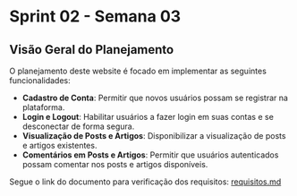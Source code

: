 # Sprint 02 - Semana 03

## Visão Geral do Planejamento

O planejamento deste website é focado em implementar as seguintes funcionalidades:

- **Cadastro de Conta**: Permitir que novos usuários possam se registrar na plataforma.
- **Login e Logout**: Habilitar usuários a fazer login em suas contas e se desconectar de forma segura.
- **Visualização de Posts e Artigos**: Disponibilizar a visualização de posts e artigos existentes.
- **Comentários em Posts e Artigos**: Permitir que usuários autenticados possam comentar nos posts e artigos disponíveis.

Segue o link do documento para verificação dos requisitos: [requisitos.md](https://github.com/Dorneles999/carlos-dorneles-aluno/blob/main/sprint-02-semana-03/requisitos.md)
